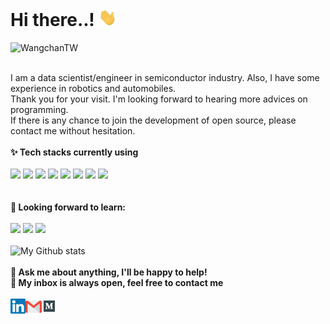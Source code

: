 <h1> Hi there..! <img src="https://github.com/WangchanTW/WangchanTW/blob/master/Hi.gif" width="29px"> </h1>
<p align="left"> <img src=https://komarev.com/ghpvc/?username=WangchanTW alt=WangchanTW> </p>

<br>I am a data scientist/engineer in semiconductor industry. Also, I have some experience in robotics and automobiles. 
<br>Thank you for your visit. I'm looking forward to hearing more advices on programming. 
<br>If there is any chance to join the development of open source, please contact me without hesitation.
<br>
<br>
**✨ Tech stacks currently using** <br>
<br>
<code><a href="https://www.python.org/" target="_blank"><img height="50" src="https://www.vectorlogo.zone/logos/python/python-ar21.svg"></a></code>
<code><a href="https://jupyter.org/" target="_blank"><img height="50" src="https://www.vectorlogo.zone/logos/jupyter/jupyter-ar21.svg"></a></code>
<code><a href="https://www.tensorflow.org/" target="_blank"><img height="50" src="https://www.vectorlogo.zone/logos/tensorflow/tensorflow-ar21.svg"></a></code>
<code><a href="https://pytorch.org/" target="_blank"><img height="50" src="https://www.vectorlogo.zone/logos/pytorch/pytorch-ar21.svg"></a></code>
<code><a href="https://git-scm.com/" target="_blank"><img height="50" src="https://www.vectorlogo.zone/logos/git-scm/git-scm-ar21.svg"></a></code>
<code><a href="https://www.mysql.com/" target="_blank"><img height="50" src="https://www.vectorlogo.zone/logos/mysql/mysql-ar21.svg"></a></code>
<code><a href="https://www.sqlite.org/" target="_blank"><img height="50" src="https://www.vectorlogo.zone/logos/sqlite/sqlite-ar21.svg"></a></code>
<code><a href="https://www.json.org/" target="_blank"><img height="50" src="https://www.vectorlogo.zone/logos/json/json-ar21.svg"></a></code>
<br>
<br>
<br>
**🌱 Looking forward to learn:** <br>
<br>
<code><a href="https://analytics.google.com/" target="_blank"><img height="50" src="https://www.vectorlogo.zone/logos/google_analytics/google_analytics-ar21.svg"></a></code>
<code><a href="https://cloud.google.com/" target="_blank"><img height="50" src="https://www.vectorlogo.zone/logos/google_cloud/google_cloud-ar21.svg"></a></code>
<code><a href="https://aws.amazon.com/" target="_blank"><img height="50" src="https://www.vectorlogo.zone/logos/amazon_aws/amazon_aws-ar21.svg"></a></code>
<br>
<br>
![My Github stats](https://github-readme-stats.vercel.app/api?username=WangchanTW&show_icons=true&hide_border=true)
<br>
<br>
**💬 Ask me about anything, I'll be happy to help!** <br>
**💬 My inbox is always open, feel free to contact me**
<br>
<br> 
  <a href="https://in.linkedin.com/in/unhan-wang-tw" target="_blank">
   <img align="left" alt="Piyush Pravin | Linkedin" width="24px" src="https://github.com/WangchanTW/WangchanTW/blob/master/Linkedin.svg" />
  </a>
  <a href="mailto:wangchan1993tw@gmail.com" target="_blank">
    <img align="left" alt="Piyush Pravin | Gmail" width="26px" src="https://github.com/WangchanTW/WangchanTW/blob/master/Gmail.svg" />
  </a>
  <a href="https://medium.com/@dacn2017" target="_blank">
    <img align="left" alt="Piyush Pravin | Medium" width="24x" src="https://github.com/WangchanTW/WangchanTW/blob/master/Medium.svg"  />
  </a>
